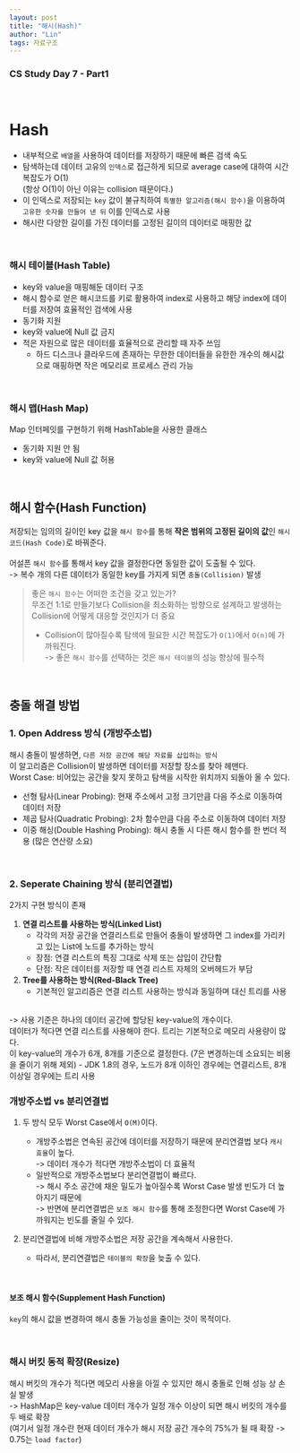 ```yaml
---
layout: post
title: "해시(Hash)"
author: "Lin"
tags: 자료구조
---
```

### CS Study Day 7 - Part1

<br>

# Hash
- 내부적으로 `배열`을 사용하여 데이터를 저장하기 때문에 빠른 검색 속도
- 탐색하는데 데이터 고유의 `인덱스`로 접근하게 되므로 average case에 대하여 시간 복잡도가 O(1) <br>
(항상 O(1)이 아닌 이유는 collision 때문이다.)
- 이 인덱스로 저장되는 `key` 값이 불규칙하여 `특별한 알고리즘(해시 함수)`을 이용하여 `고유한 숫자를 만들어 낸 뒤` 이를 인덱스로 사용 
- 해시란 다양한 길이를 가진 데이터를 고정된 길이의 데이터로 매핑한 값

<br>

### 해시 테이블(Hash Table)
- key와 value을 매핑해둔 데이터 구조 
- 해시 함수로 얻은 해시코드를 키로 활용하여 index로 사용하고 해당 index에 데이터를 저장여 효율적인 검색에 사용
- 동기화 지원
- key와 value에 Null 값 금지 
- 적은 자원으로 많은 데이터를 효율적으로 관리할 때 자주 쓰임 
    - 하드 디스크나 클라우드에 존재하는 무한한 데이터들을 유한한 개수의 해시값으로 매핑하면 작은 메모리로 프로세스 관리 가능 

<br>

### 해시 맵(Hash Map) 
Map 인터페잇를 구현하기 위해 HashTable을 사용한 클래스
- 동기화 지원 안 됨 
- key와 value에 Null 값 허용 

<br>

## 해시 함수(Hash Function)
저장되는 임의의 길이인 key 값을 `해시 함수`를 통해 **작은 범위의 고정된 길이의 값**인 `해시 코드(Hash Code)`로 바꿔준다. 
<br><br>
어설픈 `해시 함수`를 통해서 key 값을 결정한다면 동일한 값이 도출될 수 있다. <br>
-> 복수 개의 다른 데이터가 동일한 key를 가지게 되면 `충돌(Collision)` 발생 

> 좋은 `해시 함수`는 어떠한 조건을 갖고 있는가? <br>
> 무조건 1:1로 만들기보다 Collision을 최소화하는 방향으로 설계하고 발생하는 Collision에 어떻게 대응할 것인지가 더 중요 <br>
> - Collision이 많아질수록 탐색에 필요한 시간 복잡도가 `O(1)`에서 `O(n)`에 가까워진다. <br>
> -> 좋은 `해시 함수`를 선택하는 것은 `해시 테이블`의 성능 향상에 필수적

<br>

## 충돌 해결 방법 
### 1. Open Address 방식 (개방주소법)
해시 충돌이 발생하면, `다른 저장 공간에 해당 자료를 삽입하는 방식` <br>
이 알고리즘은 Collision이 발생하면 데이터를 저장할 장소를 찾아 헤맨다. <br>
Worst Case: 비어있는 공간을 찾지 못하고 탐색을 시작한 위치까지 되돌아 올 수 있다. 
- 선형 탐사(Linear Probing): 현재 주소에서 고정 크기만큼 다음 주소로 이동하여 데이터 저장
- 제곱 탐사(Quadratic Probing): 2차 함수만큼 다음 주소로 이동하여 데이터 저장 
- 이중 해싱(Double Hashing Probing): 해시 충돌 시 다른 해시 함수를 한 번더 적용 (많은 연산량 소요) 

<br>

### 2. Seperate Chaining 방식 (분리연결법)
2가지 구현 방식이 존재
1. **연결 리스트를 사용하는 방식(Linked List)**
    - 각각의 저장 공간을 연결리스트로 만들어 충돌이 발생하면 그 index를 가리키고 있는 List에 노드를 추가하는 방식
    - 장점: 연결 리스트의 특징 그대로 삭제 또는 삽입이 간단함
    - 단점: 작은 데이터를 저장할 때 연결 리스트 자체의 오버헤드가 부담 
2. **Tree를 사용하는 방식(Red-Black Tree)**
    - 기본적인 알고리즘은 연결 리스트 사용하는 방식과 동일하며 대신 트리를 사용 

<br>
-> 사용 기준은 하나의 데이터 공간에 할당된 key-value의 개수이다. <br>
데이터가 적다면 연결 리스트를 사용해야 한다. 트리는 기본적으로 메모리 사용량이 많다. <br>
이 key-value의 개수가 6개, 8개를 기준으로 결정한다. (7은 변경하는데 소요되는 비용을 줄이기 위해 제외)
- JDK 1.8의 경우, 노드가 8개 이하인 경우에는 연결리스트, 8개 이상일 경우에는 트리 사용 

<br>

### 개방주소법 vs 분리연결법 
1. 두 방식 모두 Worst Case에서 `O(M)`이다.
    - 개방주소법은 연속된 공간에 데이터를 저장하기 때문에 분리연결법 보다 `캐시 효율`이 높다. <br>
    -> 데이터 개수가 적다면 개방주소법이 더 효율적
    - 일반적으로 개방주소법보다 분리연결법이 빠르다. <br>
    -> 해시 주소 공간에 채운 밀도가 높아질수록 Worst Case 발생 빈도가 더 높아지기 때문에 <br>
    -> 반면에 분리연결법은 `보조 해시 함수`를 통해 조정한다면 Worst Case에 가까워지는 빈도를 줄일 수 있다. 
 
2. 분리연결법에 비해 개방주소법은 저장 공간을 계속해서 사용한다.
    - 따라서, 분리연결법은 `테이블의 확장`을 늦출 수 있다. 

<br>

#### 보조 해시 함수(Supplement Hash Function)
`key`의 해시 값을 변경하여 해시 충돌 가능성을 줄이는 것이 목적이다. 

<br>

### 해시 버킷 동적 확장(Resize)
해시 버킷의 개수가 적다면 메모리 사용을 아낄 수 있지만 해시 충돌로 인해 성능 상 손실 발생 <br>
-> HashMap은 key-value 데이터 개수가 일정 개수 이상이 되면 해시 버킷의 개수를 두 배로 확장 <br>
(여기서 일정 개수란 현재 데이터 개수가 해시 저장 공간 개수의 75%가 될 때 확장 -> 0.75는 `load factor`)





